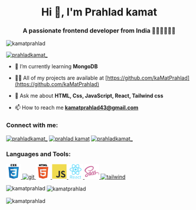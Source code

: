 <h1 align="center">Hi 👋, I'm Prahlad kamat</h1>
<h3 align="center">A passionate frontend developer from India 🧑🏻‍💻🧔🏻‍♂️</h3>

<p align="left"> <img src="https://komarev.com/ghpvc/?username=kamatprahlad&label=Profile%20views&color=0e75b6&style=flat" alt="kamatprahlad" /> </p>

<p align="left"> <a href="https://twitter.com/prahladkamat_" target="blank"><img src="https://img.shields.io/twitter/follow/prahladkamat_?logo=twitter&style=for-the-badge" alt="prahladkamat_" /></a> </p>

- 🌱 I’m currently learning **MongoDB**

- 👨‍💻 All of my projects are available at [https://github.com/kaMatPrahlad](https://github.com/kaMatPrahlad)

- 💬 Ask me about **HTML, Css, JavaScript, React, Tailwind css**

- 📫 How to reach me **kamatprahlad43@gmail.com**

<h3 align="left">Connect with me:</h3>
<p align="left">
<a href="https://twitter.com/prahladkamat_" target="blank"><img align="center" src="https://raw.githubusercontent.com/rahuldkjain/github-profile-readme-generator/master/src/images/icons/Social/twitter.svg" alt="prahladkamat_" height="30" width="40" /></a>
<a href="https://fb.com/prahlad kamat" target="blank"><img align="center" src="https://raw.githubusercontent.com/rahuldkjain/github-profile-readme-generator/master/src/images/icons/Social/facebook.svg" alt="prahlad kamat" height="30" width="40" /></a>
<a href="https://instagram.com/prahladkamat_" target="blank"><img align="center" src="https://raw.githubusercontent.com/rahuldkjain/github-profile-readme-generator/master/src/images/icons/Social/instagram.svg" alt="prahladkamat_" height="30" width="40" /></a>
</p>

<h3 align="left">Languages and Tools:</h3>
<p align="left"> <a href="https://www.w3schools.com/css/" target="_blank" rel="noreferrer"> <img src="https://raw.githubusercontent.com/devicons/devicon/master/icons/css3/css3-original-wordmark.svg" alt="css3" width="40" height="40"/> </a> <a href="https://git-scm.com/" target="_blank" rel="noreferrer"> <img src="https://www.vectorlogo.zone/logos/git-scm/git-scm-icon.svg" alt="git" width="40" height="40"/> </a> <a href="https://www.w3.org/html/" target="_blank" rel="noreferrer"> <img src="https://raw.githubusercontent.com/devicons/devicon/master/icons/html5/html5-original-wordmark.svg" alt="html5" width="40" height="40"/> </a> <a href="https://developer.mozilla.org/en-US/docs/Web/JavaScript" target="_blank" rel="noreferrer"> <img src="https://raw.githubusercontent.com/devicons/devicon/master/icons/javascript/javascript-original.svg" alt="javascript" width="40" height="40"/> </a> <a href="https://reactjs.org/" target="_blank" rel="noreferrer"> <img src="https://raw.githubusercontent.com/devicons/devicon/master/icons/react/react-original-wordmark.svg" alt="react" width="40" height="40"/> </a> <a href="https://sass-lang.com" target="_blank" rel="noreferrer"> <img src="https://raw.githubusercontent.com/devicons/devicon/master/icons/sass/sass-original.svg" alt="sass" width="40" height="40"/> </a> <a href="https://tailwindcss.com/" target="_blank" rel="noreferrer"> <img src="https://www.vectorlogo.zone/logos/tailwindcss/tailwindcss-icon.svg" alt="tailwind" width="40" height="40"/> </a> </p>

<p><img align="left" src="https://github-readme-stats.vercel.app/api/top-langs?username=kamatprahlad&show_icons=true&locale=en&layout=compact" alt="kamatprahlad" /></p>

<p>&nbsp;<img align="center" src="https://github-readme-stats.vercel.app/api?username=kamatprahlad&show_icons=true&locale=en" alt="kamatprahlad" /></p>

<p><img align="center" src="https://github-readme-streak-stats.herokuapp.com/?user=kamatprahlad&" alt="kamatprahlad" /></p>
